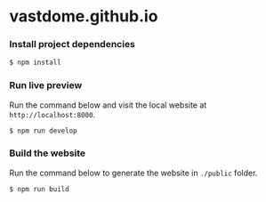 # vastdome.github.io

### Install project dependencies

``` Bash
$ npm install
```

### Run live preview

Run the command below and visit the local website at `http://localhost:8000`.

``` Bash
$ npm run develop
```

### Build the website

Run the command below to generate the website in `./public` folder.

``` Bash
$ npm run build
```
